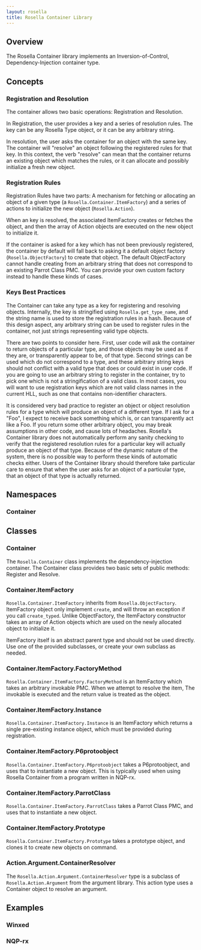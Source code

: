```yaml
---
layout: rosella
title: Rosella Container Library
---
```


## Overview

The Rosella Container library implements an Inversion-of-Control,
Dependency-Injection container type.

## Concepts

### Registration and Resolution

The container allows two basic operations: Registration and Resolution.

In Registration, the user provides a key and a series of resolution rules. The
key can be any Rosella Type object, or it can be any arbitrary string.

In resolution, the user asks the container for an object with the same key.
The container will "resolve" an object following the registered rules for that
key. In this context, the verb "resolve" can mean that the container returns
an existing object which matches the rules, or it can allocate and possibly
initialize a fresh new object.

### Registration Rules

Registration Rules have two parts: A mechanism for fetching or allocating an
object of a given type (a `Rosella.Container.ItemFactory`) and a series of
actions to initialize the new object (`Rosella.Action`).

When an key is resolved, the associated ItemFactory creates or fetches the
object, and then the array of Action objects are executed on the new object to
initialize it.

If the container is asked for a key which has not been previously registered,
the container by default will fall back to asking it a default object factory
(`Rosella.ObjectFactory`) to create that object. The default ObjectFactory
cannot handle creating from an arbitrary string that does not correspond to
an existing Parrot Class PMC. You can provide your own custom factory instead
to handle these kinds of cases.

### Keys Best Practices

The Container can take any type as a key for registering and resolving
objects. Internally, the key is stringified using `Rosella.get_type_name`, and
the string name is used to store the registration rules in a hash. Because
of this design aspect, any arbitrary string can be used to register rules in
the container, not just strings representing valid type objects.

There are two points to consider here. First, user code will ask the container
to return objects of a particular type, and those objects may be used as if
they are, or transparently appear to be, of that type. Second strings can be
used which do not correspond to a type, and these arbitrary string keys should
not conflict with a valid type that does or could exist in user code. If you
are going to use an arbitrary string to register in the container, try to pick
one which is not a stringification of a valid class. In most cases, you will
want to use registration keys which are not valid class names in the current
HLL, such as one that contains non-identifier characters.

It is considered very bad practice to register an object or object resolution
rules for a type which will produce an object of a different type. If I ask
for a "Foo", I expect to receive back something which is, or can transparently
act like a Foo. If you return some other arbitrary object, you may break
assumptions in other code, and cause lots of headaches. Rosella's Container
library does not automatically perform any sanity checking to verify that
the registered resolution rules for a particular key will actually produce an
object of that type. Because of the dynamic nature of the system, there is no
possible way to perform these kinds of automatic checks either. Users of the
Container library should therefore take particular care to ensure that when
the user asks for an object of a particular type, that an object of that type
is actually returned.

## Namespaces

### Container

## Classes

### Container

The `Rosella.Container` class implements the dependency-injection container.
The Container class provides two basic sets of public methods: Register and
Resolve.

### Container.ItemFactory

`Rosella.Container.ItemFactory` inherits from `Rosella.ObjectFactory`.
ItemFactory object only implement `create`, and will throw an exception if you
call `create_typed`. Unlike ObjectFactory, the ItemFactory constructor takes
an array of Action objects which are used on the newly allocated object to
initialize it.

ItemFactory itself is an abstract parent type and should not be used directly.
Use one of the provided subclasses, or create your own subclass as needed.

### Container.ItemFactory.FactoryMethod

`Rosella.Container.ItemFactory.FactoryMethod` is an ItemFactory which takes
an arbitrary invokable PMC. When we attempt to resolve the item, The
invokable is executed and the return value is treated as the object.

### Container.ItemFactory.Instance

`Rosella.Container.ItemFactory.Instance` is an ItemFactory which returns a
single pre-existing instance object, which must be provided during
registration.

### Container.ItemFactory.P6protoobject

`Rosella.Container.ItemFactory.P6protoobject` takes a P6protoobject, and
uses that to instantiate a new object. This is typically used when using
Rosella Container from a program written in NQP-rx.

### Container.ItemFactory.ParrotClass

`Rosella.Container.ItemFactory.ParrotClass` takes a Parrot Class PMC, and
uses that to instantiate a new object.

### Container.ItemFactory.Prototype

`Rosella.Container.ItemFactory.Prototype` takes a prototype object, and clones
it to create new objects on command.

### Action.Argument.ContainerResolver

The `Rosella.Action.Argument.ContainerResolver` type is a subclass of
`Rosella.Action.Argument` from the argument library. This action type uses a
Container object to resolve an argument.

## Examples

### Winxed

### NQP-rx
